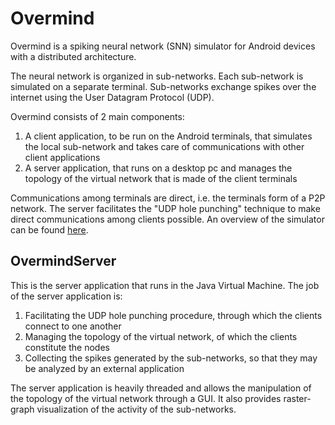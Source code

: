 <h1>Overmind</h1>

Overmind is a spiking neural network (SNN) simulator for Android devices with a distributed architecture. 

The neural network is organized in sub-networks. Each sub-network is simulated on a separate terminal. Sub-networks exchange spikes over the internet using the User Datagram Protocol (UDP).

Overmind consists of 2 main components: 
  1) A client application, to be run on the Android terminals, that simulates the local sub-network and takes care of communications with other client applications
  2) A server application, that runs on a desktop pc and manages the topology of the virtual network that is made of the client terminals 
  
Communications among terminals are direct, i.e. the terminals form of a P2P network. The server facilitates the "UDP hole punching" technique to make direct communications among clients possible. An overview of the simulator can be found <a href="http://dx.doi.org/10.13140/RG.2.2.35236.08324">here</a>.

<h2>OvermindServer</h2>

This is the server application that runs in the Java Virtual Machine. The job of the server application is:
  1) Facilitating the UDP hole punching procedure, through which the clients connect to one another
  2) Managing the topology of the virtual network, of which the clients constitute the nodes
  3) Collecting the spikes generated by the sub-networks, so that they may be analyzed by an external application
  
The server application is heavily threaded and allows the manipulation of the topology of the virtual network through a GUI. It also provides raster-graph visualization of the activity of the sub-networks.
